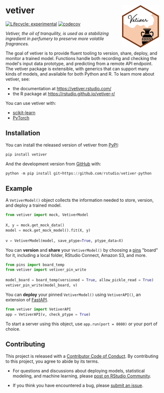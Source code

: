 # vetiver <a href='https://rstudio.github.io/vetiver-python/'><img src='docs/figures/logo.png' align="right" height="139" /></a>

<!-- badges: start -->

[![Lifecycle:
experimental](https://img.shields.io/badge/lifecycle-experimental-orange.svg)](https://lifecycle.r-lib.org/articles/stages.html#experimental) [![codecov](https://codecov.io/gh/isabelizimm/vetiver-python/branch/main/graph/badge.svg?token=CW6JHVS6ZX)](https://codecov.io/gh/isabelizimm/vetiver-python)

<!-- badges: end -->

_Vetiver, the oil of tranquility, is used as a stabilizing ingredient in perfumery to preserve more volatile fragrances._

The goal of vetiver is to provide fluent tooling to version, share, deploy, and monitor a trained model. Functions handle both recording and checking the model's input data prototype, and predicting from a remote API endpoint. The vetiver package is extensible, with generics that can support many kinds of models, and available for both Python and R. To learn more about vetiver, see:

- the documentation at <https://vetiver.rstudio.com/>
- the R package at <https://rstudio.github.io/vetiver-r/>

You can use vetiver with:

-   [scikit-learn](https://scikit-learn.org/)
-   [PyTorch](https://pytorch.org/)

## Installation

You can install the released version of vetiver from [PyPI](https://pypi.org/project/vetiver/):

```python
pip install vetiver
```

And the development version from [GitHub](https://github.com/rstudio/vetiver-python) with:

```python
python -m pip install git+https://github.com/rstudio/vetiver-python
```

## Example

A `VetiverModel()` object collects the information needed to store, version, and deploy a trained model. 

```python
from vetiver import mock, VetiverModel

X, y = mock.get_mock_data()
model = mock.get_mock_model().fit(X, y)

v = VetiverModel(model, save_ptype=True, ptype_data=X)
```

You can **version** and **share** your `VetiverModel()` by choosing a [pins](https://rstudio.github.io/pins-python/) "board" for it, including a local folder, RStudio Connect, Amazon S3, and more.

```python
from pins import board_temp
from vetiver import vetiver_pin_write

model_board = board_temp(versioned = True, allow_pickle_read = True)
vetiver_pin_write(model_board, v)
```

You can **deploy** your pinned `VetiverModel()` using `VetiverAPI()`, an extension of [FastAPI](https://fastapi.tiangolo.com/).

```python
from vetiver import VetiverAPI
app = VetiverAPI(v, check_ptype = True)
```

To start a server using this object, use `app.run(port = 8080)` or your port of choice.

## Contributing

This project is released with a [Contributor Code of Conduct](https://www.contributor-covenant.org/version/2/1/CODE_OF_CONDUCT.html). By contributing to this project, you agree to abide by its terms.

- For questions and discussions about deploying models, statistical modeling, and machine learning, please [post on RStudio Community](https://community.rstudio.com/new-topic?category_id=15&tags=vetiver,question).

- If you think you have encountered a bug, please [submit an issue](https://github.com/rstudio/vetiver-python/issues).
